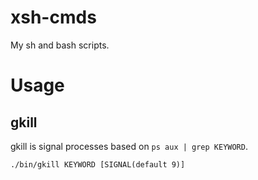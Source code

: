 xsh-cmds
========

My sh and bash scripts.

# Usage

## gkill

gkill is signal processes based on `ps aux | grep KEYWORD`.

~~~~
./bin/gkill KEYWORD [SIGNAL(default 9)]
~~~~
